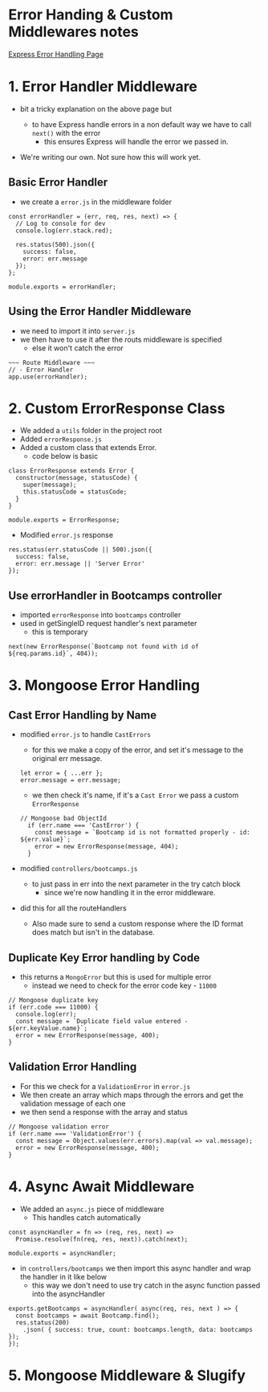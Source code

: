 # Error Handing & Custom Middlewares notes
[Express Error Handling Page](https://expressjs.com/en/guide/error-handling.html)

# 1. Error Handler Middleware
- bit a tricky explanation on the above page but
  - to have Express handle errors in a non default way we have to call `next()` with the error
    - this ensures Express will handle the error we passed in.

- We're writing our own. Not sure how this will work yet.

## Basic Error Handler
- we create a `error.js` in the middleware folder
``` JS error.js
const errorHandler = (err, req, res, next) => {
  // Log to console for dev
  console.log(err.stack.red);
  
  res.status(500).json({
    success: false,
    error: err.message
  });
};

module.exports = errorHandler;
```

## Using the Error Handler Middleware
- we need to import it into `server.js`
- we then have to use it after the routs middleware is specified
  - else it won't catch the error
``` JS server.js
~~~ Route Middleware ~~~
// - Error Handler
app.use(errorHandler);
```

# 2. Custom ErrorResponse Class
- We added a `utils` folder in the project root
- Added `errorResponse.js`
- Added a custom class that extends Error.
  - code below is basic
``` JS errorResponse.js
class ErrorResponse extends Error {
  constructor(message, statusCode) {
    super(message);
    this.statusCode = statusCode;
  }
}

module.exports = ErrorResponse;
```

- Modified `error.js` response
``` JS error.js
res.status(err.statusCode || 500).json({
  success: false,
  error: err.message || 'Server Error'
});
```

## Use errorHandler in Bootcamps controller
- imported `errorResponse` into `bootcamps` controller
- used in getSingleID request handler's next parameter
  - this is temporary
``` JS controllers/bootcamps.js
next(new ErrorResponse(`Bootcamp not found with id of ${req.params.id}`, 404));
```

# 3. Mongoose Error Handling

## Cast Error Handling by Name
- modified `error.js` to handle `CastErrors`
  - for this we make a copy of the error, and set it's message to the original err message.
  ``` JS
  let error = { ...err };
  error.message = err.message;
  ```

  - we then check it's name, if it's a `Cast Error` we pass a custom `ErrorResponse`
  ``` JS 
  // Mongoose bad ObjectId
    if (err.name === 'CastError') {
      const message = `Bootcamp id is not formatted properly - id: ${err.value}`;
      error = new ErrorResponse(message, 404);
    }
  ```
- modified `controllers/bootcamps.js` 
  - to just pass in err into the next parameter in the try catch block 
    - since we're now handling it in the error middleware.

- did this for all the routeHandlers
  - Also made sure to send a custom response where the ID format does match but isn't in the database. 

## Duplicate Key Error handling by Code
- this returns a `MongoError` but this is used for multiple error
  - instead we need to check for the error code key - `11000`
``` JS 
// Mongoose duplicate key
if (err.code === 11000) {
  console.log(err);
  const message = `Duplicate field value entered - ${err.keyValue.name}`;
  error = new ErrorResponse(message, 400);
}
```

## Validation Error Handling
- For this we check for a `ValidationError` in `error.js`
- We then create an array which maps through the errors and get the validation message of each one
- we then send a response with the array and status
``` JS erros.js
// Mongoose validation error
if (err.name === 'ValidationError') {
  const message = Object.values(err.errors).map(val => val.message);
  error = new ErrorResponse(message, 400);
}
```

# 4. Async Await Middleware
- We added an `async.js` piece of middleware
  - This handles catch automatically
``` JS
const asyncHandler = fn => (req, res, next) => 
  Promise.resolve(fn(req, res, next)).catch(next);

module.exports = asyncHandler;
```
- in `controllers/bootcamps` we then import this async handler and wrap the handler in it like below
  - this way we don't need to use try catch in the async function passed into the asyncHandler

``` JS controllers/bootcamps.js
exports.getBootcamps = asyncHandler( async(req, res, next ) => {
  const bootcamps = await Bootcamp.find();
  res.status(200)
    .json( { success: true, count: bootcamps.length, data: bootcamps });
});
```

# 5. Mongoose Middleware & Slugify




